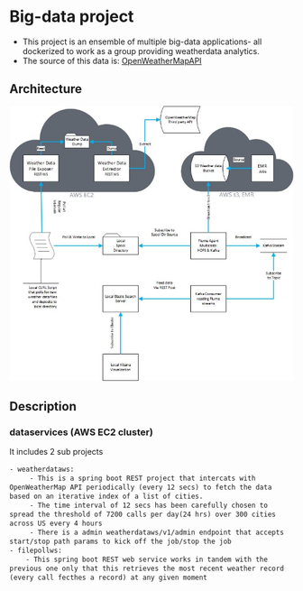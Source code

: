 # Big-data project
 - This project is an ensemble of multiple big-data applications- all dockerized to work as a group providing weatherdata analytics.
 - The source of this data is: [OpenWeatherMapAPI](https://www.openweathermap.org/)
## Architecture
<img src="https://github.com/suchiksagar/bigdataproject/blob/master/documentation/architecture.jpg" alt="Image Goes Here"/>

## Description
### dataservices (AWS EC2 cluster)
It includes 2 sub projects 

    - weatherdataws:
         - This is a spring boot REST project that intercats with OpenWeatherMap API periodically (every 12 secs) to fetch the data based on an iterative index of a list of cities.
         - The time interval of 12 secs has been carefully chosen to spread the threshold of 7200 calls per day(24 hrs) over 300 cities across US every 4 hours
         - There is a admin weatherdataws/v1/admin endpoint that accepts start/stop path params to kick off the job/stop the job
    - filepollws:
        - This spring boot REST web service works in tandem with the previous one only that this retrieves the most recent weather record (every call fecthes a record) at any given moment

### 